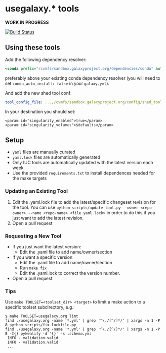 # usegalaxy.\* tools

**WORK IN PROGRESS**

[![Build Status](https://travis-ci.org/galaxyproject/usegalaxy-tools.svg?branch=master)](https://travis-ci.org/galaxyproject/usegalaxy-tools)

## Using these tools

Add the following dependency resolver:

```xml
<conda prefix="/cvmfs/sandbox.galaxyproject.org/dependencies/conda" auto_install="False" auto_init="False" />
```

preferably above your existing conda dependency resolver (you will need to set `conda_auto_install: false` in your `galaxy.yml`).

And add the new shed tool conf:

```yml
tool_config_file: ...,/cvmfs/sandbox.galaxyproject.org/config/shed_tool_conf.xml
```

In your destination you should set:

```
<param id="singularity_enabled">true</param>
<param id="singularity_volumes">$defaults</param>
```

## Setup

- `yaml` files are manually curated
- `yaml.lock` files are automatically generated
- Only IUC tools are automatically updated with the latest version each week
- Use the provided `requirements.txt` to install dependences needed for the make targets

### Updating an Existing Tool

1. Edit the .yaml.lock file to add the latest/specific changeset revision for the tool. You can use `python scripts/update-tool.py --owner <repo-owner> --name <repo-name> <file.yaml.lock>` in order to do this if you just want to add the latest revision.
2. Open a pull request

### Requesting a New Tool

- If you just want the latest version:
	- Edit the .yaml file to add name/owner/section
- If you want a specific version:
	- Edit the .yaml file to add name/owner/section
	- Run `make fix`
	- Edit the .yaml.lock to correct the version number.
- Open a pull request

### Tips

Use `make TOOLSET=<toolset_dir> <target>` to limit a make action to a specific toolset subdirectory, e.g.:

```console
$ make TOOLSET=usegalaxy.org lint
find ./usegalaxy.org -name '*.yml' | grep '^\./[^/]*/' | xargs -n 1 -P 8 python scripts/fix-lockfile.py
find ./usegalaxy.org -name '*.yml' | grep '^\./[^/]*/' | xargs -n 1 -P 8 -I{} pykwalify -d '{}' -s .schema.yml
 INFO - validation.valid
 INFO - validation.valid
 ...
```
